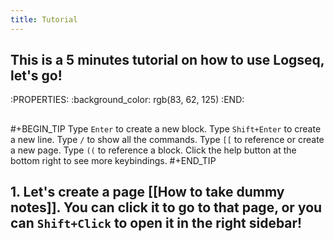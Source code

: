 ```yaml
---
title: Tutorial
---
```


## This is a 5 minutes tutorial on how to use Logseq, let's go!
:PROPERTIES:
:background_color: rgb(83, 62, 125)
:END:
##
#+BEGIN_TIP
Type `Enter` to create a new block.
Type `Shift+Enter` to create a new line.
Type `/` to show all the commands.
Type `[[` to reference or create a new page.
Type `((` to reference a block.
Click the help button at the bottom right to see more keybindings. 
#+END_TIP
## 1. Let's create a page [[How to take dummy notes]]. You can click it to go to that page, or you can `Shift+Click` to open it in the right sidebar!
##
